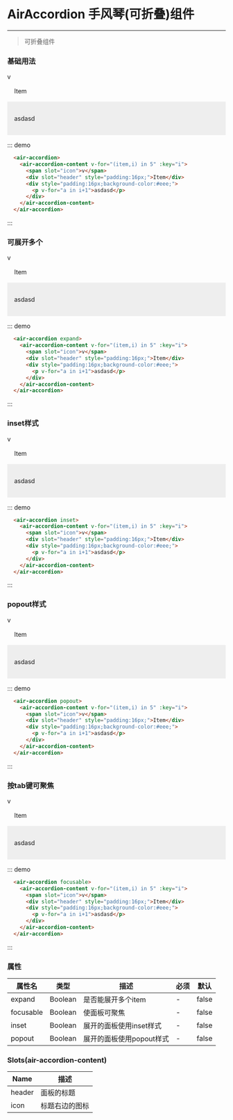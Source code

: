 # AirAccordion 手风琴(可折叠)组件
----

> 可折叠组件

### 基础用法
<div class="demo-block">
  <air-accordion>
    <air-accordion-content v-for="(item,i) in 5" :key="i">
      <span slot="icon">v</span>
      <div slot="header" style="padding:16px;">Item</div>
      <div style="padding:16px;background-color:#eee;">
        <p v-for="a in i+1">asdasd</p>
      </div>
    </air-accordion-content>
  </air-accordion>
</div>

::: demo
```html
  <air-accordion>
    <air-accordion-content v-for="(item,i) in 5" :key="i">
      <span slot="icon">v</span>
      <div slot="header" style="padding:16px;">Item</div>
      <div style="padding:16px;background-color:#eee;">
        <p v-for="a in i+1">asdasd</p>
      </div>
    </air-accordion-content>
  </air-accordion>
```
:::

### 可展开多个
<div class="demo-block">
  <air-accordion expand>
    <air-accordion-content v-for="(item,i) in 5" :key="i">
      <span slot="icon">v</span>
      <div slot="header" style="padding:16px;">Item</div>
      <div style="padding:16px;background-color:#eee;">
        <p v-for="a in i+1">asdasd</p>
      </div>
    </air-accordion-content>
  </air-accordion>
</div>

::: demo
```html
  <air-accordion expand>
    <air-accordion-content v-for="(item,i) in 5" :key="i">
      <span slot="icon">v</span>
      <div slot="header" style="padding:16px;">Item</div>
      <div style="padding:16px;background-color:#eee;">
        <p v-for="a in i+1">asdasd</p>
      </div>
    </air-accordion-content>
  </air-accordion>
```
:::

### inset样式
<div class="demo-block">
  <air-accordion inset>
    <air-accordion-content v-for="(item,i) in 5" :key="i">
      <span slot="icon">v</span>
      <div slot="header" style="padding:16px;">Item</div>
      <div style="padding:16px;background-color:#eee;">
        <p v-for="a in i+1">asdasd</p>
      </div>
    </air-accordion-content>
  </air-accordion>
</div>

::: demo
```html
  <air-accordion inset>
    <air-accordion-content v-for="(item,i) in 5" :key="i">
      <span slot="icon">v</span>
      <div slot="header" style="padding:16px;">Item</div>
      <div style="padding:16px;background-color:#eee;">
        <p v-for="a in i+1">asdasd</p>
      </div>
    </air-accordion-content>
  </air-accordion>
```
:::

### popout样式
<div class="demo-block">
  <air-accordion popout>
    <air-accordion-content v-for="(item,i) in 5" :key="i">
      <span slot="icon">v</span>
      <div slot="header" style="padding:16px;">Item</div>
      <div style="padding:16px;background-color:#eee;">
        <p v-for="a in i+1">asdasd</p>
      </div>
    </air-accordion-content>
  </air-accordion>
</div>

::: demo
```html
  <air-accordion popout>
    <air-accordion-content v-for="(item,i) in 5" :key="i">
      <span slot="icon">v</span>
      <div slot="header" style="padding:16px;">Item</div>
      <div style="padding:16px;background-color:#eee;">
        <p v-for="a in i+1">asdasd</p>
      </div>
    </air-accordion-content>
  </air-accordion>
```
:::

### 按tab键可聚焦
<div class="demo-block">
  <air-accordion focusable>
    <air-accordion-content v-for="(item,i) in 5" :key="i">
      <span slot="icon">v</span>
      <div slot="header" style="padding:16px;">Item</div>
      <div style="padding:16px;background-color:#eee;">
        <p v-for="a in i+1">asdasd</p>
      </div>
    </air-accordion-content>
  </air-accordion>
</div>

::: demo
```html
  <air-accordion focusable>
    <air-accordion-content v-for="(item,i) in 5" :key="i">
      <span slot="icon">v</span>
      <div slot="header" style="padding:16px;">Item</div>
      <div style="padding:16px;background-color:#eee;">
        <p v-for="a in i+1">asdasd</p>
      </div>
    </air-accordion-content>
  </air-accordion>
```
:::

### 属性
|属性名|类型|描述|必须|默认|
|----|----|-------------|----|--------|
|expand|Boolean|是否能展开多个item|-|false|
|focusable|Boolean|使面板可聚焦|-|false|
|inset|Boolean|展开的面板使用inset样式|-|false|
|popout|Boolean|展开的面板使用popout样式|-|false|


### Slots(air-accordion-content)
|Name|描述|
|----|----|
|header|面板的标题|
|icon|标题右边的图标|


